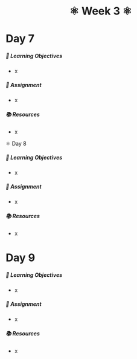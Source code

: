 <h1 align="center">
   ⚛   Week 3   ⚛
</h1>

# Day 7

##### 🎯 Learning Objectives
- x

##### 📔 Assignment
- x

##### 📚 Resources
- x

⚛ Day 8

##### 🎯 Learning Objectives
- x

##### 📔 Assignment
- x

##### 📚 Resources
- x

# Day 9

##### 🎯 Learning Objectives
- x

##### 📔 Assignment
- x

##### 📚 Resources
- x

